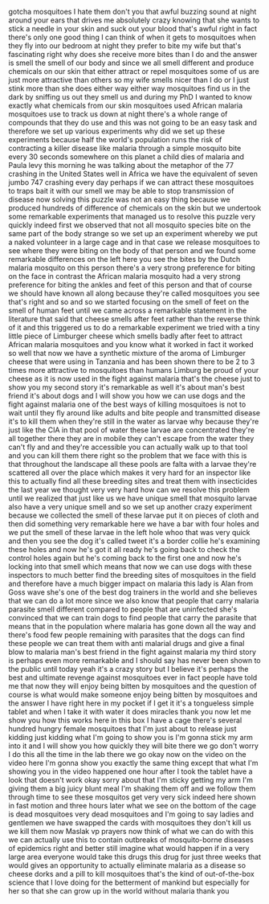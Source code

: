 
gotcha mosquitoes I hate them don&#39;t you
that awful buzzing sound at night around
your ears that drives me absolutely
crazy knowing that she wants to stick a
needle in your skin and suck out your
blood that&#39;s awful right in fact there&#39;s
only one good thing I can think of when
it gets to mosquitoes when they fly into
our bedroom at night they prefer to bite
my wife but that&#39;s fascinating right
why does she receive more bites than I
do
and the answer is smell the smell of our
body and since we all smell different
and produce chemicals on our skin that
either attract or repel mosquitoes some
of us are just more attractive than
others so my wife smells nicer than I do
or I just stink more than she does
either way either way mosquitoes find us
in the dark by sniffing us out
they smell us and during my PhD I wanted
to know exactly what chemicals from our
skin mosquitoes used African malaria
mosquitoes use to track us down at night
there&#39;s a whole range of compounds that
they do use and this was not going to be
an easy task and therefore we set up
various experiments why did we set up
these experiments because half the
world&#39;s population runs the risk of
contracting a killer disease like
malaria through a simple mosquito bite
every 30 seconds somewhere on this
planet a child dies of malaria and Paula
levy this morning he was talking about
the metaphor of the 77 crashing in the
United States well in Africa we have the
equivalent of seven jumbo 747 crashing
every day
perhaps if we can attract these
mosquitoes to traps bait it with our
smell we may be able to stop
transmission of disease now solving this
puzzle was not an easy thing because we
produced hundreds of difference of
chemicals on the skin but we undertook
some remarkable experiments that managed
us to resolve this puzzle very quickly
indeed first we observed that not all
mosquito species bite on the same part
of the body strange so we set up an
experiment whereby we put a naked
volunteer in a large cage and in that
case we release mosquitoes to see where
they were biting on the body of that
person and we found some remarkable
differences on the left here you see the
bites by the Dutch malaria mosquito on
this person there&#39;s a very strong
preference for biting on the face in
contrast the African malaria mosquito
had a very strong preference for biting
the ankles and feet of this person and
that of course we should have known all
along because they&#39;re called mosquitoes
you see that&#39;s right and so and so we
started focusing on the smell of feet on
the smell of human feet until we came
across a remarkable statement in the
literature that said that cheese smells
after feet rather than the reverse think
of it and this triggered us to do a
remarkable experiment we tried with a
tiny little piece of Limburger cheese
which smells badly after feet to attract
African malaria mosquitoes and you know
what it worked
in fact it worked so well that now we
have a synthetic mixture of the aroma of
Limburger cheese that were using in
Tanzania and has been shown there to be
2 to 3 times more attractive to
mosquitoes than humans Limburg be proud
of your cheese as it is now used in the
fight against malaria
that&#39;s the cheese just to show you my
second story
it&#39;s remarkable as well it&#39;s about man&#39;s
best friend it&#39;s about dogs and I will
show you how we can use dogs and the
fight against malaria one of the best
ways of killing mosquitoes is not to
wait until they fly around like adults
and bite people and transmitted disease
it&#39;s to kill them when they&#39;re still in
the water as larvae why because they&#39;re
just like the CIA in that pool of water
these larvae are concentrated they&#39;re
all together there they are in mobile
they can&#39;t escape from the water they
can&#39;t fly and and they&#39;re accessible you
can actually walk up to that tool and
you can kill them there right so the
problem that we face with this is that
throughout the landscape all these pools
are falta with a larvae they&#39;re
scattered all over the place
which makes it very hard for an
inspector like this to actually find all
these breeding sites and treat them with
insecticides the last year we thought
very very hard how can we resolve this
problem until we realized that just like
us we have unique smell that mosquito
larvae also have a very unique smell and
so we set up another crazy experiment
because we collected the smell of these
larvae put it on pieces of cloth and
then did something very remarkable here
we have a bar with four holes and we put
the smell of these larvae in the left
hole whoo that was very quick and then
you see the dog
it&#39;s called tweet it&#39;s a border collie
he&#39;s examining these holes and now he&#39;s
got it all ready he&#39;s going back to
check the control holes again but he&#39;s
coming back to the first one and now
he&#39;s locking into that smell which means
that now we can use dogs with these
inspectors to much better find the
breeding sites of mosquitoes in the
field and therefore have a much bigger
impact on malaria this lady is Alan from
Goss wave she&#39;s one of the best dog
trainers in the world and she believes
that we can do a lot more since we also
know that people that carry malaria
parasite
smell different compared to people that
are uninfected she&#39;s convinced that we
can train dogs to find people that carry
the parasite that means that in the
population where malaria has gone down
all the way and there&#39;s food few people
remaining with parasites that the dogs
can find these people we can treat them
with anti malarial drugs and give a
final blow to malaria man&#39;s best friend
in the fight against malaria my third
story is perhaps even more remarkable
and I should say has never been shown to
the public until today yeah it&#39;s a crazy
story but I believe it&#39;s perhaps the
best and ultimate revenge against
mosquitoes ever in fact people have told
me that now they will enjoy being bitten
by mosquitoes and the question of course
is what would make someone enjoy being
bitten by mosquitoes and the answer I
have right here in my pocket if I get it
it&#39;s a tongueless simple tablet and when
I take it with water it does miracles
thank you now let me show you how this
works here in this box I have a cage
there&#39;s several hundred hungry female
mosquitoes
that I&#39;m just about to release just
kidding just kidding what I&#39;m going to
show you is I&#39;m gonna stick my arm into
it and I will show you how quickly they
will bite there we go
don&#39;t worry I do this all the time in
the lab there we go okay now on the
video on the video here I&#39;m gonna show
you exactly the same thing except that
what I&#39;m showing you in the video
happened one hour after I took the
tablet have a look that doesn&#39;t work
okay sorry about that I&#39;m sticky getting
my arm I&#39;m giving them a big juicy blunt
meal I&#39;m shaking them off and we follow
them through time to see these mosquitos
get very very sick indeed here shown in
fast motion and three hours later what
we see on the bottom of the cage is dead
mosquitoes very dead mosquitoes and I&#39;m
going to say ladies and gentlemen we
have swapped the cards with mosquitoes
they don&#39;t kill us we kill them
now Maslak vp prayers now think of what
we can do with this we can actually use
this to contain outbreaks of
mosquito-borne diseases of epidemics
right and better still imagine what
would happen if in a very large area
everyone would take this drugs this drug
for just three weeks that would gives an
opportunity to actually eliminate
malaria as a disease so cheese dorks and
a pill to kill mosquitoes that&#39;s the
kind of out-of-the-box science that I
love doing for the betterment of mankind
but especially for her so that she can
grow up in the world without malaria
thank you
